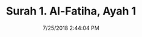 ---
title       : "Surah 1. Al-Fatiha, Ayah 1"
date        : 7/25/2018 2:44:04 PM
draft       : false
type        : "quran"
layout      : "compare"
BookCode    : "CMP"
SurahNumber : "1"
AyahNumber  : "1"
TotalAyah   : "7"
---